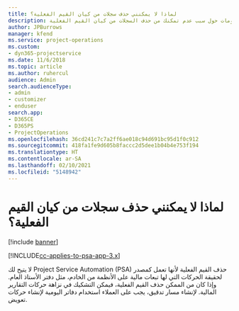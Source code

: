 ```yaml
---
title: لماذا لا يمكنني حذف سجلات من كيان القيم الفعلية؟
description: يقدم هذا الموضوع معلومات حول سبب عدم تمكنك من حذف السجلات من كيان القيم الفعلية.
author: JPBurrows
manager: kfend
ms.service: project-operations
ms.custom:
- dyn365-projectservice
ms.date: 11/6/2018
ms.topic: article
ms.author: ruhercul
audience: Admin
search.audienceType:
- admin
- customizer
- enduser
search.app:
- D365CE
- D365PS
- ProjectOperations
ms.openlocfilehash: 36cd241c7c7a2ff6ae018c94d691bc95d1f0c912
ms.sourcegitcommit: 418fa1fe9d605b8faccc2d5dee1b04b4e753f194
ms.translationtype: HT
ms.contentlocale: ar-SA
ms.lasthandoff: 02/10/2021
ms.locfileid: "5148942"
---
```

# <a name="why-cant-i-delete-records-from-the-actuals-entity"></a>لماذا لا يمكنني حذف سجلات من كيان القيم الفعلية؟

[!include [banner](../includes/psa-now-project-operations.md)]

[!INCLUDE[cc-applies-to-psa-app-3.x](../includes/cc-applies-to-psa-app-3x.md)]

لا يتيح لك Project Service Automation (PSA) حذف القيم الفعلية لأنها تعمل كمصدر لحقيقة الحركات التي لها تبعات مالية على الأنظمة من الخادم، مثل دفتر الأستاذ العام. وإذا كان من الممكن حذف القيم الفعلية، فيمكن التشكيك في نزاهة حركات التقارير المالية. لإنشاء مسار تدقيق، يجب على العملاء استخدام دفاتر اليومية لإنشاء حركات تعويض.

